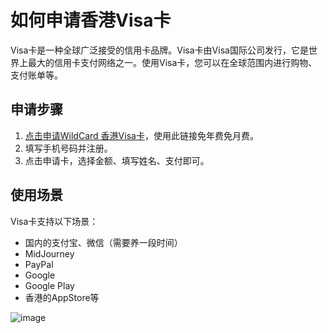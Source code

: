 # 如何申请香港Visa卡

Visa卡是一种全球广泛接受的信用卡品牌。Visa卡由Visa国际公司发行，它是世界上最大的信用卡支付网络之一。使用Visa卡，您可以在全球范围内进行购物、支付账单等。

## 申请步骤

1. [点击申请WildCard 香港Visa卡](https://bit.ly/bewildcard)，使用此链接免年费免月费。
2. 填写手机号码并注册。
3. 点击申请卡，选择金额、填写姓名、支付即可。

## 使用场景

Visa卡支持以下场景：
- 国内的支付宝、微信（需要养一段时间）
- MidJourney
- PayPal
- Google
- Google Play
- 香港的AppStore等

![image](https://github.com/user-attachments/assets/6cdbe844-7910-4c61-9c7d-e55421c013cf)

